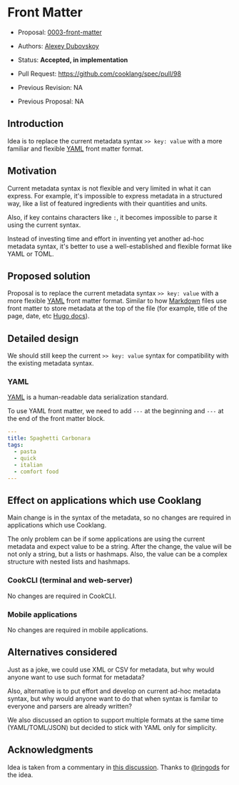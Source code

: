 # Front Matter

* Proposal: [0003-front-matter](0003-front-matter.md)
* Authors: [Alexey Dubovskoy](https://github.com/dubadub)
* Status: **Accepted, in implementation**
* Pull Request: https://github.com/cooklang/spec/pull/98

* Previous Revision: NA
* Previous Proposal: NA

## Introduction

Idea is to replace the current metadata syntax `>> key: value` with a more
familiar and flexible [YAML](https://yaml.org/spec/1.2.2/) front matter format.

## Motivation

Current metadata syntax is not flexible and very limited in what it can express.
For example, it's impossible to express metadata in a structured way,
like a list of featured ingredients with their quantities and units.

Also, if key contains characters like `:`, it becomes impossible to
parse it using the current syntax.

Instead of investing time and effort in inventing yet another ad-hoc
metadata syntax, it's better to use a well-established and flexible format
like YAML or TOML.

## Proposed solution

Proposal is to replace the current metadata syntax `>> key: value` with a
more flexible [YAML](https://yaml.org/spec/1.2.2/) front matter format. Similar to how
[Markdown](https://en.wikipedia.org/wiki/Markdown) files use front matter to
store metadata at the top of the file (for example, title of the page, date,
etc [Hugo docs](https://gohugo.io/content-management/front-matter/)).

## Detailed design

We should still keep the current `>> key: value` syntax for compatibility
with the existing metadata syntax.

### YAML

[YAML](https://yaml.org/spec/1.2.2/) is a human-readable data serialization standard.

To use YAML front matter, we need to add `---` at the beginning and
`---` at the end of the front matter block.

```yaml
---
title: Spaghetti Carbonara
tags:
  - pasta
  - quick
  - italian
  - comfort food
---
```

## Effect on applications which use Cooklang

Main change is in the syntax of the metadata, so no changes are required
in applications which use Cooklang.

The only problem can be if some applications are using the current metadata
and expect value to be a string. After the change, the value will be not
only a string, but a lists or hashmaps. Also, the value can be a complex
structure with nested lists and hashmaps.

### CookCLI (terminal and web-server)

No changes are required in CookCLI.

### Mobile applications

No changes are required in mobile applications.

## Alternatives considered

Just as a joke, we could use XML or CSV for metadata, but why would anyone
want to use such format for metadata?

Also, alternative is to put effort and develop on current ad-hoc metadata
syntax, but why would anyone want to do that when syntax is familar to everyone
and parsers are already written?

We also discussed an option to support multiple formats at the same time (YAML/TOML/JSON)
but decided to stick with YAML only for simplicity.

## Acknowledgments

Idea is taken from a commentary in [this discussion](https://github.com/cooklang/spec/discussions/63#discussioncomment-8735359).
Thanks to [@ringods](https://github.com/ringods) for the idea.
